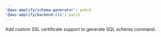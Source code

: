 ```yaml
---
'@aws-amplify/schema-generator': patch
'@aws-amplify/backend-cli': patch
---
```


Add custom SSL certificate support to generate SQL schema command.
